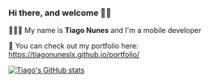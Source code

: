### Hi there, and welcome 👋✨

👨🏻‍💻 My name is <strong>Tiago Nunes</strong> and I'm a mobile developer

📙 You can check out my portfolio here: https://tiagonuneslx.github.io/portfolio/

[![Tiago's GitHub stats](https://github-readme-stats.vercel.app/api?username=tiagonuneslx)](https://github.com/tiagonuneslx/github-readme-stats)

<!--
**tiagonuneslx/tiagonuneslx** is a ✨ _special_ ✨ repository because its `README.md` (this file) appears on your GitHub profile.

Here are some ideas to get you started:

- 🔭 I’m currently working on ...
- 🌱 I’m currently learning ...
- 👯 I’m looking to collaborate on ...
- 🤔 I’m looking for help with ...
- 💬 Ask me about ...
- 📫 How to reach me: ...
- 😄 Pronouns: ...
- ⚡ Fun fact: ...
-->
